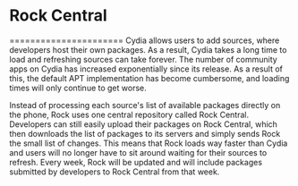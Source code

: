 # Rock Central
======================
Cydia allows users to add sources, where developers host their own packages. As a result, Cydia takes a long time to load and refreshing sources can take forever. The number of community apps on Cydia has increased exponentially since its release. As a result of this, the default APT implementation has become cumbersome, and loading times will only continue to get worse.

Instead of processing each source's list of available packages directly on the phone, Rock uses one central repository called Rock Central. Developers can still easily upload their packages on Rock Central, which then downloads the list of packages to its servers and simply sends Rock the small list of changes. This means that Rock loads way faster than Cydia and users will no longer have to sit around waiting for their sources to refresh. Every week, Rock will be updated and will include packages submitted by developers to Rock Central from that week.
